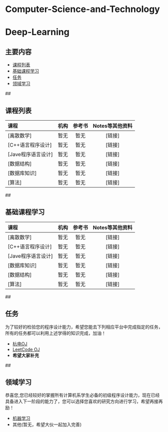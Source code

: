 # Computer-Science-and-Technology


# Deep-Learning

## 主要内容
   
- [课程列表](#curriculum)
- [基础课程学习](#basic_class)
- [任务](#task)
- [领域学习](#area_study)

##<h2 id="curriculum">课程列表</h2>

课程 | 机构 | 参考书 | Notes等其他资料
:-- | :--: | :--: | :--:
[离散数学]| 暂无 | 暂无 |[链接]
[C++语言程序设计]| 暂无 | 暂无 |[链接]
[Jave程序语言设计]| 暂无 | 暂无 |[链接]
[数据结构]| 暂无 | 暂无 |[链接]
[数据库知识]| 暂无 | 暂无 |[链接]
[算法] | 暂无 | 暂无 |[链接]


##<h2 id="basic_class">基础课程学习</h2>

课程 | 机构 | 参考书 | Notes等其他资料
:-- | :--: | :--: | :--:
[离散数学]| 暂无 | 暂无 |[链接]
[C++语言程序设计]| 暂无 | 暂无 |[链接]
[Jave程序语言设计]| 暂无 | 暂无 |[链接]
[数据库知识]| 暂无 | 暂无 |[链接]
[数据结构]| 暂无 | 暂无 |[链接]
[算法] | 暂无 | 暂无 |[链接]

##<h2 id="task">任务</h2>
为了较好的检验您的程序设计能力，希望您能去下列相应平台中完成指定的任务，所有的任务都可以利用上述学得的知识完成，加油！
- [杭电OJ](http://acm.hdu.edu.cn/)
- [LeetCode OJ](https://leetcode.com/)
- **希望大家补充**


##<h2 id="area_study">领域学习</h2>
恭喜您,您已经较好的掌握所有计算机系学生必备的初级程序设计能力，现在已经具备进入下一阶段的能力了，您可以选择您喜欢的研究方向进行学习，希望再接再励！

- [机器学习](https://github.com/dayeren/Machine-Learning)
- 其他(暂无，希望大伙一起加入完善)

